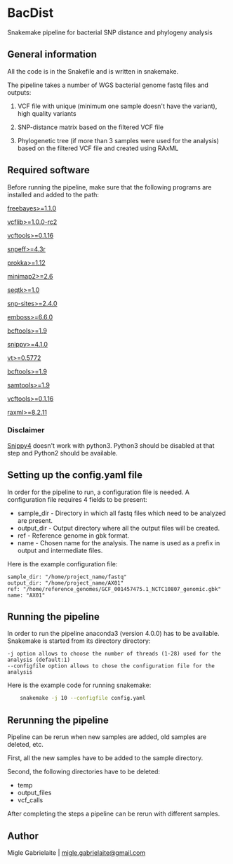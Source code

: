 # BacDist
Snakemake pipeline for bacterial SNP distance and phylogeny analysis

## General information

All the code is in the Snakefile and is written in snakemake.

The pipeline takes a number of WGS bacterial genome fastq files and outputs:

1. VCF file with unique (minimum one sample doesn't have the variant), high quality variants
	
2. SNP-distance matrix based on the filtered VCF file
	
3. Phylogenetic tree (if more than 3 samples were used for the analysis) based on the filtered VCF file and created using RAxML

## Required software

Before running the pipeline, make sure that the following programs are installed and added to the path:

[freebayes>=1.1.0]()

[vcflib>=1.0.0-rc2]()

[vcftools>=0.1.16]()

[snpeff>=4.3r]()

[prokka>=1.12]()

[minimap2>=2.6]()

[seqtk>=1.0]()

[snp-sites>=2.4.0]()

[emboss>=6.6.0]()

[bcftools>=1.9]()

[snippy>=4.1.0](https://github.com/tseemann/snippy)

[vt>=0.5772]()

[bcftools>=1.9]()

[samtools>=1.9]()

[vcftools>=0.1.16]()

[raxml>=8.2.11]()


### Disclaimer

[Snippy4](https://github.com/tseemann/snippy) doesn't work with python3. Python3 should be disabled at that step and Python2 should be available.

## Setting up the config.yaml file 

In order for the pipeline to run, a configuration file is needed. A configuration file requires 4 fields to be present: 
* sample_dir - Directory in which all fastq files which need to be analyzed are present.
* output_dir - Output directory where all the output files will be created.
* ref - Reference genome in gbk format. 
* name - Chosen name for the analysis. The name is used as a prefix in output and intermediate files.

Here is the example configuration file:
```
sample_dir: "/home/project_name/fastq"
output_dir: "/home/project_name/AX01"
ref: "/home/reference_genomes/GCF_001457475.1_NCTC10807_genomic.gbk"
name: "AX01"
```

## Running the pipeline 

In order to run the pipeline anaconda3 (version 4.0.0) has to be available. Snakemake is started from its directory directory:
    
```
-j option allows to choose the number of threads (1-28) used for the analysis (default:1)
--configfile option allows to chose the configuration file for the analysis
```

Here is the example code for running snakemake:

```bash
	snakemake -j 10 --configfile config.yaml 
```

## Rerunning the pipeline 

Pipeline can be rerun when new samples are added, old samples are deleted, etc. 

First, all the new samples have to be added to the sample directory.

Second, the following directories have to be deleted:
* temp
* output_files
* vcf_calls 

After completing the steps a pipeline can be rerun with different samples.

## Author

Migle Gabrielaite | migle.gabrielaite@gmail.com

